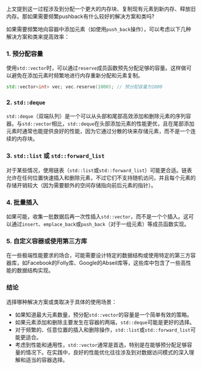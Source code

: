 上文提到这一过程涉及到分配一个更大的内存块、复制现有元素到新内存、释放旧内存。那如果需要频繁pushback有什么较好的解决方案和类吗?

如果需要频繁地向容器中添加元素（如使用`push_back`操作），可以考虑以下几种解决方案和类来提高效率：

### 1. 预分配容量

使用`std::vector`时，可以通过`reserve`成员函数预先分配足够的容量。这样做可以避免在添加元素时频繁地进行内存重新分配和元素复制。

``` cpp
std::vector<int> vec; vec.reserve(1000); // 预分配容量为1000
```
### 2. `std::deque`

`std::deque`（双端队列）是一个可以从头部和尾部高效添加和删除元素的序列容器。与`std::vector`相比，`std::deque`在头部添加元素的性能更优，且在尾部添加元素时通常也能提供良好的性能，因为它通过分散的块来存储元素，而不是一个连续的内存块。

### 3. `std::list` 或 `std::forward_list`

对于某些情况，使用链表（`std::list`或`std::forward_list`）可能更合适。链表允许在任何位置快速插入和删除元素，不过它们不支持随机访问，并且每个元素的存储开销较大（因为需要额外的空间存储指向前后元素的指针）。

### 4. 批量插入

如果可能，收集一批数据后再一次性插入`std::vector`，而不是一个个插入。这可以通过`insert`、`emplace_back`或`push_back`（对于一组元素）等成员函数实现。

### 5. 自定义容器或使用第三方库

在一些极端性能要求的场合，可能需要设计特定的数据结构或使用特定的第三方容器库，如Facebook的Folly库、Google的Abseil库等，这些库中包含了一些高性能的数据结构实现。

### 结论

选择哪种解决方案或类取决于具体的使用场景：

- 如果知道最大元素数量，预分配`std::vector`的容量是一个简单有效的策略。
- 如果元素添加和删除主要发生在容器的两端，`std::deque`可能是更好的选择。
- 对于频繁的、任意位置的插入和删除操作，`std::list`或`std::forward_list`可能更适合。
- 考虑到性能和通用性，`std::vector`通常是首选，特别是在能够预分配足够容量的情况下。在实践中，良好的性能优化往往涉及到对数据访问模式的深入理解和适当的容器选择。